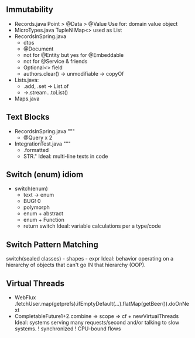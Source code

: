 ## Immutability
- Records.java
    Point > @Data > @Value
    Use for: domain value object
- MicroTypes.java
    TupleN
    Map<> used as List<Tuple2>
- RecordsInSpring.java
    - dtos
    - @Document
    - not for @Entity but yes for @Embeddable
    - not for @Service & friends 
    - Optional<> field
    - authors.clear() -> unmodifiable -> copyOf
- Lists.java: 
  - .add, .set -> List.of
  - ->.stream...toList()
- Maps.java

## Text Blocks
- RecordsInSpring.java """ 
    - @Query x 2
- IntegrationTest.java """   
    - .formatted
    - STR."
    Ideal: multi-line texts in code

## Switch (enum) idiom
- switch(enum)
    - text -> enum
    - BUG! 0
    - polymorph
    - enum + abstract
    - enum + Function
    - return switch
    Ideal: variable calculations per a type/code

## Switch Pattern Matching
switch(sealed classes)
    - shapes
    - expr
    Ideal: behavior operating on a hierarchy of objects that can't go IN that hierarchy (OOP).

## Virtual Threads
- WebFlux .fetchUser.map(getprefs).ifEmptyDefault(...).flatMap(getBeer()).doOnNext
- CompletableFuture1+2.combine => scope => cf + newVirtualThreads
Ideal: systems serving many requests/second and/or talking to slow systems.
! synchronized
! CPU-bound flows